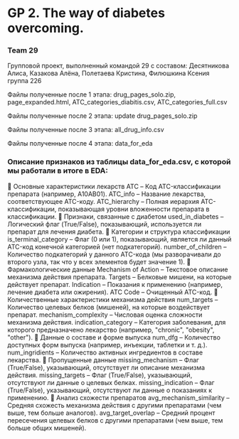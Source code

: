 # GP 2. The way of diabetes overcoming.
### Team 29

Групповой проект, выполненный командой 29 с составом: Десятникова Алиса, Казакова Алёна, Полетаева Кристина, Филюшкина Ксения группа 226

Файлы полученные после 1 этапа:
drug_pages_solo.zip,
page_expanded.html,
ATC_categories_diabitis.csv,
ATC_categories_full.csv


Файлы полученные после 2 этапа:
update drug_pages_solo.zip


Файлы полученные после 3 этапа:
all_drug_info.csv


Файлы полученные после 4 этапа:
data_for_eda


### Описание признаков из таблицы data_for_eda.csv, с которой мы работали в итоге в EDA:
📌 Основные характеристики лекарств
ATC – Код ATC-классификации препарата (например, A10AB01).
ATC_info – Название лекарства, соответствующее ATC-коду.
ATC_hierarchy – Полная иерархия ATC-классификации, показывающая уровни вложенности препарата в классификации.
📌 Признаки, связанные с диабетом
used_in_diabetes – Логический флаг (True/False), показывающий, используется ли препарат для лечения диабета.
📌 Категории и структура классификации
is_terminal_category – Флаг (0 или 1), показывающий, является ли данный ATC-код конечной категорией (нет подкатегорий).
number_of_children – Количество подкатегорий у данного ATC-кода (мы разворачивали до второго узла, так что у всех элементов будет значение 1).
📌 Фармакологические данные
Mechanism of Action – Текстовое описание механизма действия препарата.
Targets – Белковые мишени, на которые действует препарат.
Indication – Показания к применению (например, лечение диабета или ожирения).
ATC Code – Очищенный ATC-код.
📌 Количественные характеристики механизма действия
num_targets – Количество целевых белков (мишеней), на которые воздействует препарат.
mechanism_complexity – Числовая оценка сложности механизма действия.
indication_category – Категория заболевания, для которого предназначено лекарство (например, "chronic", "obesity", "other").
📌 Данные о составе и форме выпуска
num_dfg – Количество доступных форм выпуска (например, инъекции, таблетки и т. д.).
num_ingridients – Количество активных ингредиентов в составе лекарства.
📌 Пропущенные данные
missing_mechanism – Флаг (True/False), указывающий, отсутствует ли описание механизма действия.
missing_targets – Флаг (True/False), указывающий, отсутствуют ли данные о целевых белках.
missing_indication – Флаг (True/False), указывающий, отсутствуют ли данные о показаниях к применению.
📌 Анализ схожести препаратов
avg_mechanism_similarity – Средняя схожесть механизма действия с другими препаратами (чем выше, тем больше аналогов).
avg_target_overlap – Средний процент пересечения целевых белков с другими препаратами (чем выше, тем больше общих мишеней).
